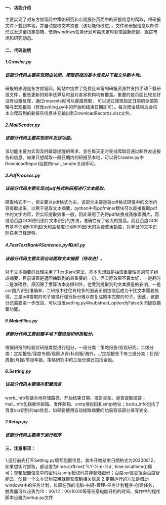 #### 一、功能介绍
  主要实现了对东方财富网中策略研究和宏观报告页面中的研报信息的爬取，将研报文件下载到本地，并自动提取文本摘要（该功能待改进），文件和研报信息以邮件形式发送至指定邮箱，借助windows任务计划可每天定时获取最新研报，跟踪市场和研究动态。
  
#### 二、代码说明
##### 1.Crawler.py
##### 该部分代码主要实现爬虫功能，爬取研报的基本信息并下载文件到本地。
  研报的来源是东方财富网，网站中提供了免费且丰富的研报资源并支持手动下载研报文件，报告更新的频率还算及时且对各家机构均有覆盖。重要的是页面比较友好没有设置反爬，通过requests就可以直接爬取，
可以通过爬取指定日期的全部策略与宏观报告（修改setting.py中的开始和结束日期即可）。每次爬虫结束后会将本次爬取到的新报告信息补充输出到DownloadRecords.xlsx文件。
##### 2.MailSender.py
##### 该部分代码主要实现邮件发送功能。
  该功能主要为实现及时跟踪提醒的需求，会在每天定时完成爬取后通过邮件发送报告和信息。如果只想爬取一段日期内的研报至本地，可以将Crawler.py中DownloadReport函数的mail_sender关闭即可。
##### 3.PdfProcess.py
##### 该部分代码主要实现对pdf格式的研报进行文本提取。
  研报格式不一，但主要以pdf格式为主，该部分主要是将pdf格式研报中的文本内容提取出来，以用于提取文本摘要。python中有pdfminer模块可以直接提取pdf中的文字内容，但实际提取效果一般，因此采用了先将pdf转换成高像素图片，再借助百度OCR进行图片文本识别的方法，准确性有了较大的提高，而且百度OCR有基本识别5000图/天和高精度识别500图/天的免费使用额度，对单日的文本识别任务已经足够。
##### 4.FastTextRank4Sentence.py和util.py
##### 该部分代码主要实现自动提取文本摘要（待改进）。
  对于文本摘要的处理采用了TextRank算法，基本思想就是抽取重要性高的句子组成摘要，目前设置是返回抽取到的最重要的一句。但实际效果不算太好，一是耗时二是准确性，原因除了受算法本身限制外，也受到提取到的文本质量的影响，一是ocr图片识别准确率，二研报中往往有较多的图表识别提取后成为干扰文本需要处理，三是pdf提取的句子被换行强行拆分难以恢复成原本完整的句子。因此，该部分还需要进一步改进，可以设置setting.py中substract_option为False关闭提取摘要功能。
##### 5.MakeFiles.py
##### 该部分代码主要创建本地下载路径和研报粗分。
  根据研报的标题对研报类型进行粗分，一级分类：策略报告/宏观研究，二级分类：定期报告/深度专题/观察点评/科创板/海外，../定期报告下有三级分类：日报/周报/月报/季报年报，策略研究中的三级分类还包括金股。
##### 6.Setting.py
##### 该部分代码主要保存配置信息
  work_info包括本地存储路径、开始结束日期、报告类型、是否提取摘要；mail_info包括收件邮箱、发件邮箱、smtp授权码和smtp地址；baidu_info包括了百度ocr识别的api信息，如果要使用自动提取摘要的功需将该部分填写完全。
##### 7.Setup.py
##### 该部分代码主要用于运行程序

#### 三、注意事项：
1.运行前先打开Setting.py填写配置信息，其中开始结束日期格式为20200812，如果想实时抓取，都设置为time.strftime('%Y-%m-%d', time.localtime())即可；邮箱配置信息中的密码为smtp授权码并非登陆密码；百度api信息搜索百度智能云，创建一个文本识别应用就能获取到相关信息
2.定期运行的方法是借助windows中的任务计划，位置在我的电脑-右键-管理-任务计划程序-创建任务，触发器可以设置为10：00/12：00/16:00等等任意电脑开机的时间，操作中的程序脚本设置为setup.py文件
